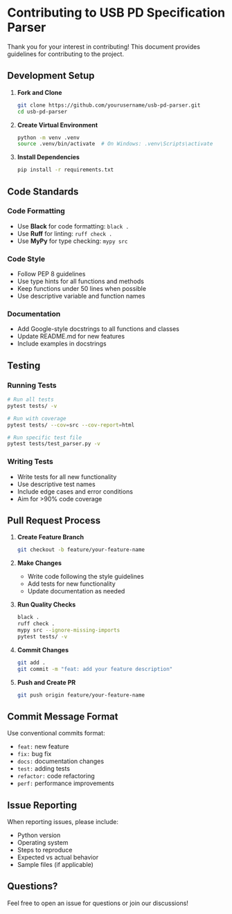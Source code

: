 # Contributing to USB PD Specification Parser

Thank you for your interest in contributing! This document provides guidelines for contributing to the project.

## Development Setup

1. **Fork and Clone**
   ```bash
   git clone https://github.com/yourusername/usb-pd-parser.git
   cd usb-pd-parser
   ```

2. **Create Virtual Environment**
   ```bash
   python -m venv .venv
   source .venv/bin/activate  # On Windows: .venv\Scripts\activate
   ```

3. **Install Dependencies**
   ```bash
   pip install -r requirements.txt
   ```

## Code Standards

### Code Formatting
- Use **Black** for code formatting: `black .`
- Use **Ruff** for linting: `ruff check .`
- Use **MyPy** for type checking: `mypy src`

### Code Style
- Follow PEP 8 guidelines
- Use type hints for all functions and methods
- Keep functions under 50 lines when possible
- Use descriptive variable and function names

### Documentation
- Add Google-style docstrings to all functions and classes
- Update README.md for new features
- Include examples in docstrings

## Testing

### Running Tests
```bash
# Run all tests
pytest tests/ -v

# Run with coverage
pytest tests/ --cov=src --cov-report=html

# Run specific test file
pytest tests/test_parser.py -v
```

### Writing Tests
- Write tests for all new functionality
- Use descriptive test names
- Include edge cases and error conditions
- Aim for >90% code coverage

## Pull Request Process

1. **Create Feature Branch**
   ```bash
   git checkout -b feature/your-feature-name
   ```

2. **Make Changes**
   - Write code following the style guidelines
   - Add tests for new functionality
   - Update documentation as needed

3. **Run Quality Checks**
   ```bash
   black .
   ruff check .
   mypy src --ignore-missing-imports
   pytest tests/ -v
   ```

4. **Commit Changes**
   ```bash
   git add .
   git commit -m "feat: add your feature description"
   ```

5. **Push and Create PR**
   ```bash
   git push origin feature/your-feature-name
   ```

## Commit Message Format

Use conventional commits format:
- `feat:` new feature
- `fix:` bug fix
- `docs:` documentation changes
- `test:` adding tests
- `refactor:` code refactoring
- `perf:` performance improvements

## Issue Reporting

When reporting issues, please include:
- Python version
- Operating system
- Steps to reproduce
- Expected vs actual behavior
- Sample files (if applicable)

## Questions?

Feel free to open an issue for questions or join our discussions!